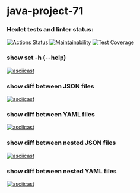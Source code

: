 # java-project-71

### Hexlet tests and linter status:
[![Actions Status](https://github.com/Denis-Shakhurov/java-project-71/actions/workflows/hexlet-check.yml/badge.svg)](https://github.com/Denis-Shakhurov/java-project-71/actions)
[![Maintainability](https://api.codeclimate.com/v1/badges/b2c8c5147c642df541c0/maintainability)](https://codeclimate.com/github/Denis-Shakhurov/java-project-71/maintainability)
[![Test Coverage](https://api.codeclimate.com/v1/badges/b2c8c5147c642df541c0/test_coverage)](https://codeclimate.com/github/Denis-Shakhurov/java-project-71/test_coverage)


### show set -h (--help)
[![asciicast]({https://ru.paste.pics/R4TAP}.svg)]({https://ru.paste.pics/R4TAP}) 

### show diff between JSON files
[![asciicast]({https://ru.paste.pics/R5959}.svg)]({https://ru.paste.pics/R5959})

### show diff between YAML files
[![asciicast]({https://ru.paste.pics/R5TIB}.svg)]({https://ru.paste.pics/R5TIB})

### show diff between nested JSON files
[![asciicast]({https://ru.paste.pics/R5WFQ}.svg)]({https://ru.paste.pics/R5WFQ})

### show diff between nested YAML files
[![asciicast]({https://ru.paste.pics/R5WEN}.svg)]({https://ru.paste.pics/R5WEN})